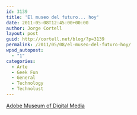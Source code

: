 ```yaml
---
id: 3139
title: 'El museo del futuro... hoy'
date: 2011-05-08T12:45:00+00:00
author: Jorge Cortell
layout: post
guid: http://cortell.net/blog/?p=3139
permalink: /2011/05/08/el-museo-del-futuro-hoy/
wpsd_autopost:
  - "1"
categories:
  - Arte
  - Geek Fun
  - General
  - Technology
  - Technolust
---
```

[Adobe Museum of Digital Media](http://www.adobemuseum.com/index.php)